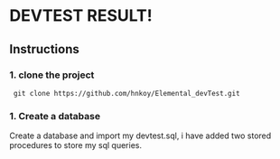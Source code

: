 # DEVTEST RESULT!
## Instructions
### 1. clone the project 
```   
 git clone https://github.com/hnkoy/Elemental_devTest.git
 ```
### 1. Create a database
Create a database and import my devtest.sql, i have added two stored procedures to store my sql queries.



